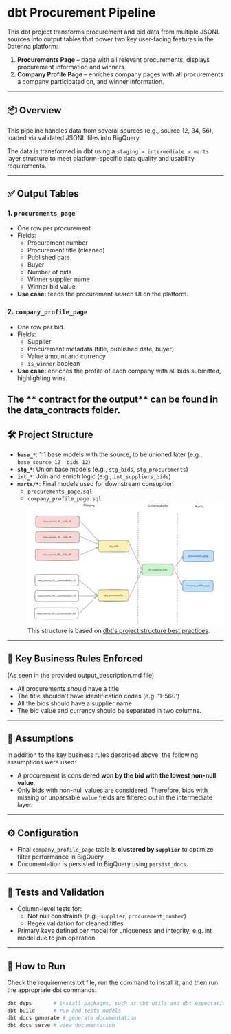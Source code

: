 # dbt Procurement Pipeline

This dbt project transforms procurement and bid data from multiple JSONL sources into output tables that power two key user-facing features in the Datenna platform:

1. **Procurements Page** – page with all relevant procurements, displays procurement information and winners.
2. **Company Profile Page** – enriches company pages with all procurements a company participated on, and winner information.

---

## 📦 Overview

This pipeline handles data from several sources (e.g., source 12, 34, 56), loaded via validated JSONL files into BigQuery. 

The data is transformed in dbt using a `staging → intermediate → marts` layer structure to meet platform-specific data quality and usability requirements.

---

## ✅ Output Tables

### 1. `procurements_page`
- One row per procurement.
- Fields:
  - Procurement number
  - Procurement title (cleaned)
  - Published date
  - Buyer
  - Number of bids
  - Winner supplier name
  - Winner bid value
- **Use case:** feeds the procurement search UI on the platform.

### 2. `company_profile_page`
- One row per bid.
- Fields:
  - Supplier
  - Procurement metadata (title, published date, buyer)
  - Value amount and currency
  - `is_winner` boolean
- **Use case:** enriches the profile of each company with all bids submitted, highlighting wins.

The ** contract for the output** can be found in the data_contracts folder.
---

## 🛠 Project Structure

- **`base_*`**: 1:1 base models with the source, to be unioned later (e.g., `base_source_12__bids_12`)
- **`stg_*`**: Union base models (e.g., `stg_bids`, `stg_procurements`)
- **`int_*`**: Join and enrich logic (e.g., `int_suppliers_bids`)
- **`marts/*`**: Final models used for downstream consuption
  - `procurements_page.sql`
  - `company_profile_page.sql`
![Diagram](image.png)
This structure is based on [dbt's project structure best practices](https://docs.getdbt.com/best-practices/how-we-structure/1-guide-overview).

---

## 📌 Key Business Rules Enforced
(As seen in the provided output_description.md file)
- All procurements should have a title
- The title shouldn't have identification codes (e.g. '1-560')
- All the bids should have a supplier name
- The bid value and currency should be separated in two columns.

---
## 🧠 Assumptions
In addition to the key business rules described above, the following assumptions were used:
- A procurement is considered **won by the bid with the lowest non-null value**.
- Only bids with non-null values are considered. Therefore, bids with missing or unparsable `value` fields are filtered out in the intermediate layer.

---

## ⚙️ Configuration

- Final `company_profile_page` table is **clustered by `supplier`** to optimize filter performance in BigQuery.
- Documentation is persisted to BigQuery using `persist_docs`.

---

## 🧪 Tests and Validation

- Column-level tests for:
  - Not null constraints (e.g., `supplier`, `procurement_number`)
  - Regex validation for cleaned titles
- Primary keys defined per model for uniqueness and integrity, e.g. int model due to join operation.

---

## 🚀 How to Run

Check the requirements.txt file, run the command to install it, and then run the appropriate dbt commands:
```bash
dbt deps       # install packages, such as dbt_utils and dbt_expectations
dbt build      # run and tests models
dbt docs generate # generate documentation
dbt docs serve # view documentation

